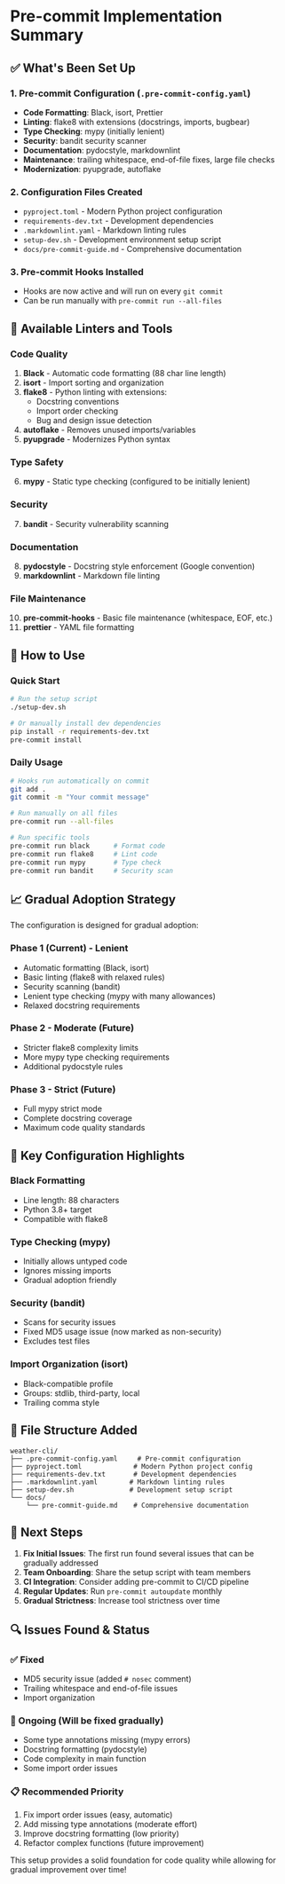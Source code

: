 # Pre-commit Implementation Summary

## ✅ What's Been Set Up

### 1. Pre-commit Configuration (`.pre-commit-config.yaml`)

- **Code Formatting**: Black, isort, Prettier
- **Linting**: flake8 with extensions (docstrings, imports, bugbear)
- **Type Checking**: mypy (initially lenient)
- **Security**: bandit security scanner
- **Documentation**: pydocstyle, markdownlint
- **Maintenance**: trailing whitespace, end-of-file fixes, large file checks
- **Modernization**: pyupgrade, autoflake

### 2. Configuration Files Created

- `pyproject.toml` - Modern Python project configuration
- `requirements-dev.txt` - Development dependencies
- `.markdownlint.yaml` - Markdown linting rules
- `setup-dev.sh` - Development environment setup script
- `docs/pre-commit-guide.md` - Comprehensive documentation

### 3. Pre-commit Hooks Installed

- Hooks are now active and will run on every `git commit`
- Can be run manually with `pre-commit run --all-files`

## 🔧 Available Linters and Tools

### Code Quality

1. **Black** - Automatic code formatting (88 char line length)
2. **isort** - Import sorting and organization
3. **flake8** - Python linting with extensions:
   - Docstring conventions
   - Import order checking
   - Bug and design issue detection
4. **autoflake** - Removes unused imports/variables
5. **pyupgrade** - Modernizes Python syntax

### Type Safety

6. **mypy** - Static type checking (configured to be initially lenient)

### Security

7. **bandit** - Security vulnerability scanning

### Documentation

8. **pydocstyle** - Docstring style enforcement (Google convention)
9. **markdownlint** - Markdown file linting

### File Maintenance

10. **pre-commit-hooks** - Basic file maintenance (whitespace, EOF, etc.)
11. **prettier** - YAML file formatting

## 🚀 How to Use

### Quick Start

```bash
# Run the setup script
./setup-dev.sh

# Or manually install dev dependencies
pip install -r requirements-dev.txt
pre-commit install
```

### Daily Usage

```bash
# Hooks run automatically on commit
git add .
git commit -m "Your commit message"

# Run manually on all files
pre-commit run --all-files

# Run specific tools
pre-commit run black      # Format code
pre-commit run flake8     # Lint code
pre-commit run mypy       # Type check
pre-commit run bandit     # Security scan
```

## 📈 Gradual Adoption Strategy

The configuration is designed for gradual adoption:

### Phase 1 (Current) - Lenient

- Automatic formatting (Black, isort)
- Basic linting (flake8 with relaxed rules)
- Security scanning (bandit)
- Lenient type checking (mypy with many allowances)
- Relaxed docstring requirements

### Phase 2 - Moderate (Future)

- Stricter flake8 complexity limits
- More mypy type checking requirements
- Additional pydocstyle rules

### Phase 3 - Strict (Future)

- Full mypy strict mode
- Complete docstring coverage
- Maximum code quality standards

## 🔧 Key Configuration Highlights

### Black Formatting

- Line length: 88 characters
- Python 3.8+ target
- Compatible with flake8

### Type Checking (mypy)

- Initially allows untyped code
- Ignores missing imports
- Gradual adoption friendly

### Security (bandit)

- Scans for security issues
- Fixed MD5 usage issue (now marked as non-security)
- Excludes test files

### Import Organization (isort)

- Black-compatible profile
- Groups: stdlib, third-party, local
- Trailing comma style

## 📁 File Structure Added

```
weather-cli/
├── .pre-commit-config.yaml     # Pre-commit configuration
├── pyproject.toml             # Modern Python project config
├── requirements-dev.txt       # Development dependencies
├── .markdownlint.yaml        # Markdown linting rules
├── setup-dev.sh              # Development setup script
└── docs/
    └── pre-commit-guide.md    # Comprehensive documentation
```

## 🎯 Next Steps

1. **Fix Initial Issues**: The first run found several issues that can be gradually addressed
2. **Team Onboarding**: Share the setup script with team members
3. **CI Integration**: Consider adding pre-commit to CI/CD pipeline
4. **Regular Updates**: Run `pre-commit autoupdate` monthly
5. **Gradual Strictness**: Increase tool strictness over time

## 🔍 Issues Found & Status

### ✅ Fixed

- MD5 security issue (added `# nosec` comment)
- Trailing whitespace and end-of-file issues
- Import organization

### 🔄 Ongoing (Will be fixed gradually)

- Some type annotations missing (mypy errors)
- Docstring formatting (pydocstyle)
- Code complexity in main function
- Some import order issues

### 📋 Recommended Priority

1. Fix import order issues (easy, automatic)
2. Add missing type annotations (moderate effort)
3. Improve docstring formatting (low priority)
4. Refactor complex functions (future improvement)

This setup provides a solid foundation for code quality while allowing for gradual improvement over time!
